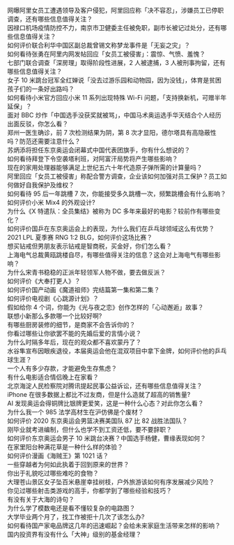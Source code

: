 网曝阿里女员工遭遇领导及客户侵犯，阿里回应称「决不容忍」，涉嫌员工已停职调查，还有哪些信息值得关注？  
因禄口机场疫情防控不力，南京市卫健委主任被免职，副市长被记过处分，还有哪些信息值得关注？  
如何评价联合利华中国区副总裁曾锡文称梦龙事件是「无妄之灾」？  
如何看待张勇在阿里内网发帖回应「女员工被侵害」：震惊、气愤、羞愧？  
七部门联合调查「深房理」取得阶段性进展，2 人被逮捕，3 人被刑事拘留，还有哪些信息值得关注？  
女子 10 米跳台冠军全红婵说「没去过游乐园和动物园，因为没钱」，体育是贫困孩子们的一条好出路吗？  
如何看待小米官方回应小米 11 系列出现特殊 Wi-Fi 问题，「支持换新机，可赠半年延保」？  
面对 BBC 炒作「中国选手没获奖就被骂」，中国马术奥运选手华天结合个人经历出面反驳，你怎么看？  
郑州一医生确诊，前 7 次检测结果为阴，第 8 次才显阳，德尔塔具有高隐蔽性吗？防范还需要注意什么？  
苏炳添将担任东京奥运会闭幕式中国代表团旗手，你有什么想说的？  
如何看待拜登下令空袭塔利班，对阿富汗局势将产生哪些影响？  
现在的家用处理器能够满足上世纪五六十年代造原子弹所需的计算量吗？  
阿里回应「女员工被侵害」称配合警方调查，企业该如何加强对员工保护？员工如何做好自我保护及维权？  
如何看待 95 后一年跳槽 7 次，你能接受多久跳槽一次，频繁跳槽会有什么影响？  
如何评价小米 Mix4 的外观设计?  
为什么《X 特遣队：全员集结》被称为 DC 多年来最好的电影？较前作有哪些变化？  
如何评价国乒在东京奥运会上的表现，为什么我们在乒乓球领域这么有优势？  
2021 LPL 夏季赛 RNG 1:2 BLG，如何评价这场比赛？  
想买钻戒但男朋友表示钻戒是智商税，买金好，你们怎么看？  
上海电气总裁黄瓯跳楼自尽，有哪些值得关注的信息？这会对上海电气有哪些影响？  
为什么宋青书稳稳的正派年轻领军人物不做，要去做反派？  
如何评价《大奉打更人》？  
如何评价国产动画《魔道祖师》完结篇第一集和第二集？  
如何评价电视剧《心跳源计划》？  
假如给你 4 个词，你能为《光与夜之恋》创作怎样的「心动邂逅」故事？  
联想小新那么多款哪一个比较好啊?  
有哪些厨房装修的细节，是商家不会告诉你的？  
你看过哪些让你欲罢不能的先婚后爱的言情小说？  
为什么时隔多年后，现在的观众都不喜欢蒙丹了？  
水谷隼宣布因眼疾退役，本届奥运会他在混双项目中拿下金牌，如何评价他的乒乓球生涯？  
一个人有多少存款，才能避免生存焦虑？  
有什么电影适合情侣晚上在家看？  
北京海淀人民检察院对腾讯提起民事公益诉讼，还有哪些信息值得关注？  
iPhone 在很多数据上都比不过友商，但是什么造就了超高的销售量?  
AI 发现奥运会得铜牌比银牌更爱笑，这是一种什么心态？对此你怎么看？  
为什么我一个 985 法学高材生在沪仿佛是个废材？  
如何评价 2020 东京奥运会男篮决赛美国队 87 比 82 战胜法国队？  
刚毕业就考进编制，但什么也学不到工资还低，要不要辞职？  
如何评价东京奥运会男子 10 米跳台决赛？中国选手杨健，曹缘表现如何？  
在家里阳台种满花草是一种什么样的体验？  
如何评价漫画《海贼王》第 1021 话？  
一些穿越者为何如此执着于回到原来的世界？  
你出于礼貌吃过哪些难吃的食物？  
大理苍山景区女子坠百米悬崖幸挂树枝，户外旅游该如何有序发展减少风险？  
你见过哪些射击类游戏的高手，你都学到了哪些经验和技巧？  
有没有关于大海的诗句？  
为什么学了模数电还是看不懂较复杂的电路图？  
大学毕业两个月了，找工作被拒十几次了该怎么办?  
如何看待国产家电品牌这几年的迅速崛起？会给未来家庭生活带来怎样的影响？  
国内投资界有没有什么「大神」级别的基金经理？  
